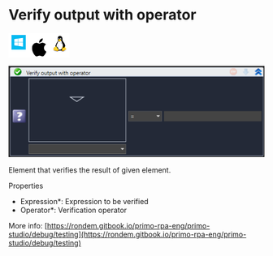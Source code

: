 # Verify output with operator

![](<../../../.gitbook/assets/image (68).png>)

![](<../../../.gitbook/assets/image (115).png>)



Element that verifies the result of given element.

Properties

* Expression\*: Expression to be verified
* Operator\*: Verification operator

More info: [https://rondem.gitbook.io/primo-rpa-eng/primo-studio/debug/testing](https://rondem.gitbook.io/primo-rpa-eng/primo-studio/debug/testing)

